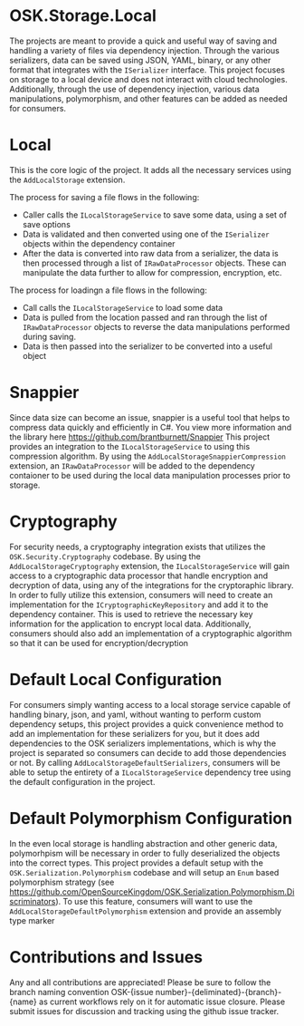 # OSK.Storage.Local

The projects are meant to provide a quick and useful way of saving and handling a variety of files via dependency injection. Through the various serializers, data can be saved using
JSON, YAML, binary, or any other format that integrates with the `ISerializer` interface. This project focuses on storage to a local device and does not
interact with cloud technologies. Additionally, through the use of dependency injection, various data manipulations, polymorphism, and other features can be added as needed for consumers.
 
# Local
This is the core logic of the project. It adds all the necessary services using the `AddLocalStorage` extension. 

The process for saving a file flows in the following:
* Caller calls the `ILocalStorageService` to save some data, using a set of save options
* Data is validated and then converted using one of the `ISerializer` objects within the dependency container
* After the data is converted into raw data from a serializer, the data is then processed through a list of `IRawDataProcessor` objects. These can manipulate the data further to allow for compression, encryption, etc.

The process for loadingn a file flows in the following:
* Call calls the `ILocalStorageService` to load some data
* Data is pulled from the location passed and ran through the list of `IRawDataProcessor` objects to reverse the data manipulations performed during saving.
* Data is then passed into the serializer to be converted into a useful object


# Snappier
Since data size can become an issue, snappier is a useful tool that helps to compress data quickly and efficiently in C#. You view more information and the library here https://github.com/brantburnett/Snappier
This project provides an integration to the `ILocalStorageService` to using this compression algorithm. By using the `AddLocalStorageSnappierCompression` extension, an `IRawDataProcessor` will be added to the dependency contaioner to be used during the local data manipulation processes prior to storage.

# Cryptography
For security needs, a cryptography integration exists that utilizes the `OSK.Security.Cryptography` codebase. By using the `AddLocalStorageCryptography` extension, the `ILocalStorageService` will gain access to a cryptographic data processor that handle encryption and decryption of data, using any of the
integrations for the cryptoraphic library. In order to fully utilize this extension, consumers will need to create an implementation for the `ICryptographicKeyRepository` and add it to the dependency container. This is used to retrieve the necessary key information
for the application to encrypt local data. Additionally, consumers should also add an implementation of a cryptographic algorithm so that it can be used for encryption/decryption

# Default Local Configuration
For consumers simply wanting access to a local storage service capable of handling binary, json, and yaml, without wanting to perform custom dependency setups, this project provides a quick convenience method to add
an implementation for these serializers for you, but it does add dependencies to the OSK serializers implementations, which is why the project is separated so consumers can decide to add those dependencies or not. By calling
`AddLocalStorageDefaultSerializers`, consumers will be able to setup the entirety of a `ILocalStorageService` dependency tree using the default configuration in the project.

# Default Polymorphism Configuration
In the even local storage is handling abstraction and other generic data, polymorhpism will be necessary in order to fully deserialized the objects into the correct types. This project provides a default setup with the `OSK.Serialization.Polymorphism` codebase 
and will setup an `Enum` based polymorphism strategy (see https://github.com/OpenSourceKingdom/OSK.Serialization.Polymorphism.Discriminators). To use this feature, consumers will want to use the
`AddLocalStorageDefaultPolymorphism` extension and provide an assembly type marker

# Contributions and Issues
Any and all contributions are appreciated! Please be sure to follow the branch naming convention OSK-{issue number}-{deliminated}-{branch}-{name} as current workflows rely on it for automatic issue closure. Please submit issues for discussion and tracking using the github issue tracker.